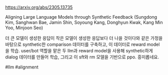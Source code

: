 https://arxiv.org/abs/2305.13735

Aligning Large Language Models through Synthetic Feedback (Sungdong Kim, Sanghwan Bae, Jamin Shin, Soyoung Kang, Donghyun Kwak, Kang Min Yoo, Minjoon Seo)

더 큰 모델이 생성한 응답이 작은 모델이 생성한 응답보다 더 나을 것이다와 같은 가정을 바탕으로 synthetic한 comparison 데이터를 구축하고, 이 데이터로 reward model을 학습. user/bot 역할을 맡은 두 llm과 reward model을 사용해 synthetic하게 dialog 데이터를 만들어 학습, 그리고 이 sft와 rm 모델을 기반으로 ppo. 흥미롭네요.

#llm #alignment 